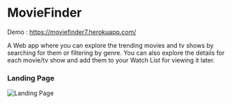 # MovieFinder
Demo : https://moviefinder7.herokuapp.com/

A Web app where you can explore the trending movies and tv shows by searching for them or filtering by genre. You can also explore the details for each movie/tv show and add them to your Watch List for viewing it later. 

### Landing Page

![Landing Page](https://res.cloudinary.com/ashcloud/image/upload/v1625653409/Landing_xowbue.png)
